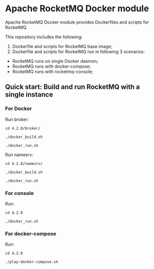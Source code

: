 # Apache RocketMQ Docker module

Apache RocketMQ Docker module provides Dockerfiles and scripts for RocketMQ.

This repository includes the following: 

1. Dockerfile and scripts for RocketMQ base image;
2. Dockerfile and scripts for RocketMQ run in following 3 scenarios:
- RocketMQ runs on single Docker daemon;
- RocketMQ runs with docker-compose;
- RocketMQ runs with rocketmq-console;

## Quick start: Build and run RocketMQ with a single instance

### For Docker

Run broker: 

```
cd 4.2.0/broker/

./docker_build.sh

./docker_run.sh

```
Run namesrv:

```
cd 4.2.0/namesrv/

./docker_build.sh

./docker_run.sh

```
### For console
Run:

```
cd 4.2.0

./docker_run.sh

```


### For docker-compose

Run:

```
cd 4.2.0

./play-docker-compose.sh

```
